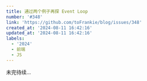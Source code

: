 ```yaml
---
title: 通过两个例子再探 Event Loop
number: '#348'
link: 'https://github.com/toFrankie/blog/issues/348'
created_at: '2024-08-11 16:42:16'
updated_at: '2024-08-11 16:42:16'
labels:
  - '2024'
  - 前端
  - JS
---
```

未完待续...
